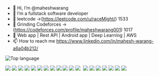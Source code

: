 - 👋 Hi, I’m @maheshwarang
- 👀 I’m a fullstack software developer
- 🌱 leetcode ->(https://leetcode.com/u/raceMight/) 1533
- 🌱 Grinding Codeforces ->(https://codeforces.com/profile/maheshwarang001) 1017 
- 📱 Web app | Rest API | Android app | Deep Learning | AWS
- 📫 How to reach me https://www.linkedin.com/in/mahesh-warang-a6a04b212/

<!---
maheshwarang001/maheshwarang001 is a ✨ special ✨ repository because its `README.md` (this file) appears on your GitHub profile.
You can click the Preview link to take a look at your changes.
--->

![Top language](https://github-readme-stats.vercel.app/api/top-langs/?username=MAHESHWARANG001&show_icons=true&theme=radical)


<img src = "https://img.shields.io/badge/Kotlin-0095D5?&style=for-the-badge&logo=kotlin&logoColor=white"> <img src = "https://img.shields.io/badge/Java-ED8B00?style=for-the-badge&logo=java&logoColor=white"> <img src="https://img.shields.io/badge/Python-FFD43B?style=for-the-badge&logo=python&logoColor=blue"> <img src="https://img.shields.io/badge/JavaScript-323330?style=for-the-badge&logo=javascript&logoColor=F7DF1E"> <img src="https://img.shields.io/badge/react-%2320232a.svg?style=for-the-badge&logo=react&logoColor=%2361DAFB"> <img src="https://img.shields.io/badge/postgres-%23316192.svg?style=for-the-badge&logo=postgresql&logoColor=white"> <img src="https://img.shields.io/badge/redis-%23DD0031.svg?style=for-the-badge&logo=redis&logoColor=white"> <img src="https://img.shields.io/badge/MongoDB-%234ea94b.svg?style=for-the-badge&logo=mongodb&logoColor=white"> <img src="https://img.shields.io/badge/Firebase-039BE5?style=for-the-badge&logo=Firebase&logoColor=white">
<img src="https://img.shields.io/badge/Rabbitmq-FF6600?style=for-the-badge&logo=rabbitmq&logoColor=white"> <img src="https://img.shields.io/badge/Apache%20Kafka-000?style=for-the-badge&logo=apachekafka">
<img src="https://img.shields.io/badge/AWS-%23FF9900.svg?style=for-the-badge&logo=amazon-aws&logoColor=white"> <img sr c="https://img.shields.io/badge/docker-%230db7ed.svg?style=for-the-badge&logo=docker&logoColor=white">
<img src="https://img.shields.io/badge/Spring_Boot-F2F4F9?style=for-the-badge&logo=spring-boot"> <img src= "https://img.shields.io/badge/SQLite-07405E?style=for-the-badge&logo=sqlite&logoColor=white"> <img src = "https://img.shields.io/badge/MySQL-005C84?style=for-the-badge&logo=mysql&logoColor=white"> <img src="https://img.shields.io/badge/HTML5-E34F26?style=for-the-badge&logo=html&logoColor=white"> <img src="https://img.shields.io/badge/CSS-1572B6?style=for-the-badge&logo=css3&logoColor=white"> <img src="https://img.shields.io/badge/Android-3DDC84?style=for-the-badge&logo=android&logoColor=white"> <img src="https://img.shields.io/badge/LeetCode-000000?style=for-the-badge&logo=LeetCode&logoColor=#d16c06">

